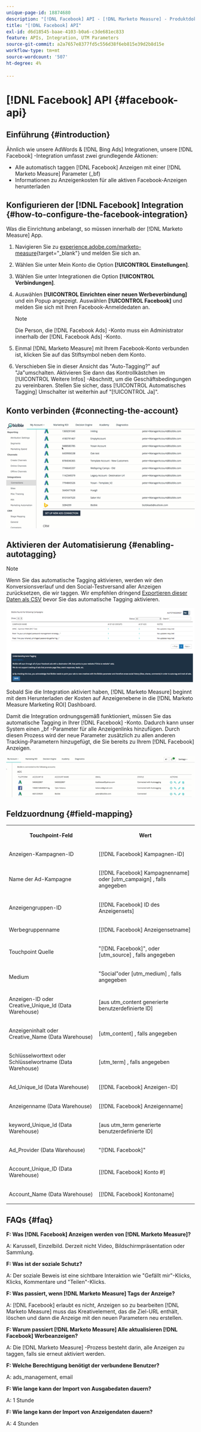 ```yaml
---
unique-page-id: 18874680
description: "[!DNL Facebook] API - [!DNL Marketo Measure] - Produktdokumentation"
title: "[!DNL Facebook] API"
exl-id: d6d18545-baae-4103-b0a6-c3de681ec833
feature: APIs, Integration, UTM Parameters
source-git-commit: a2a7657e8377fd5c556d38f6eb815e39d2b8d15e
workflow-type: tm+mt
source-wordcount: '507'
ht-degree: 4%

---
```


# [!DNL Facebook] API {#facebook-api}

## Einführung {#introduction}

Ähnlich wie unsere AdWords &amp; [!DNL Bing Ads] Integrationen, unsere [!DNL Facebook] -Integration umfasst zwei grundlegende Aktionen:

* Alle automatisch taggen [!DNL Facebook] Anzeigen mit einer [!DNL Marketo Measure] Parameter (_bf)
* Informationen zu Anzeigenkosten für alle aktiven Facebook-Anzeigen herunterladen

## Konfigurieren der [!DNL Facebook] Integration {#how-to-configure-the-facebook-integration}

Was die Einrichtung anbelangt, so müssen innerhalb der [!DNL Marketo Measure] App.

1. Navigieren Sie zu [experience.adobe.com/marketo-measure](https://experience.adobe.com/marketo-measure){target="_blank"} und melden Sie sich an.
1. Wählen Sie unter Mein Konto die Option **[!UICONTROL Einstellungen]**.
1. Wählen Sie unter Integrationen die Option **[!UICONTROL Verbindungen]**.
1. Auswählen **[!UICONTROL Einrichten einer neuen Werbeverbindung]** und ein Popup angezeigt. Auswählen **[!UICONTROL Facebook]** und melden Sie sich mit Ihren Facebook-Anmeldedaten an.

   >[!NOTE]
   >
   >Die Person, die [!DNL Facebook Ads] -Konto muss ein Administrator innerhalb der [!DNL Facebook Ads] -Konto.

1. Einmal [!DNL Marketo Measure] mit Ihrem Facebook-Konto verbunden ist, klicken Sie auf das Stiftsymbol neben dem Konto.
1. Verschieben Sie in dieser Ansicht das &quot;Auto-Tagging?&quot; auf &quot;Ja&quot;umschalten. Aktivieren Sie dann das Kontrollkästchen im [!UICONTROL Weitere Infos] -Abschnitt, um die Geschäftsbedingungen zu vereinbaren. Stellen Sie sicher, dass [!UICONTROL Automatisches Tagging] Umschalter ist weiterhin auf &quot;[!UICONTROL Ja]&quot;.

## Konto verbinden {#connecting-the-account}

![](assets/1.gif)

## Aktivieren der Automatisierung {#enabling-autotagging}

>[!NOTE]
>
>Wenn Sie das automatische Tagging aktivieren, werden wir den Konversionsverlauf und den Social-Testversand aller Anzeigen zurücksetzen, die wir taggen. Wir empfehlen dringend [Exportieren dieser Daten als CSV](https://www.facebook.com/business/help/205067636197240) bevor Sie das automatische Tagging aktivieren.

![](assets/2-2.png)

Sobald Sie die Integration aktiviert haben, [!DNL Marketo Measure] beginnt mit dem Herunterladen der Kosten auf Anzeigenebene in die [!DNL Marketo Measure Marketing ROI] Dashboard.

Damit die Integration ordnungsgemäß funktioniert, müssen Sie das automatische Tagging in Ihrer [!DNL Facebook] -Konto. Dadurch kann unser System einen _bf -Parameter für alle Anzeigenlinks hinzufügen. Durch diesen Prozess wird der neue Parameter zusätzlich zu allen anderen Tracking-Parametern hinzugefügt, die Sie bereits zu Ihrem [!DNL Facebook] Anzeigen.

![](assets/3.gif)

## Feldzuordnung {#field-mapping}

<table> 
 <colgroup> 
  <col> 
  <col> 
 </colgroup> 
 <tbody> 
  <tr> 
   <th><p><strong>Touchpoint-Feld</strong></p></th> 
   <th><p><strong>Wert </strong></p></th> 
  </tr> 
  <tr> 
   <td><p>Anzeigen-Kampagnen-ID</p></td> 
   <td><p>[[!DNL Facebook] Kampagnen-ID]</p></td> 
  </tr> 
  <tr> 
   <td><p>Name der Ad-Kampagne </p></td> 
   <td><p>[[!DNL Facebook] Kampagnenname] oder [utm_campaign] , falls angegeben</p></td> 
  </tr> 
  <tr> 
   <td><p>Anzeigengruppen-ID</p></td> 
   <td><p>[[!DNL Facebook] ID des Anzeigensets]</p></td> 
  </tr> 
  <tr> 
   <td><p>Werbegruppenname</p></td> 
   <td><p>[[!DNL Facebook] Anzeigensetname]</p></td> 
  </tr> 
  <tr> 
   <td><p>Touchpoint Quelle</p></td> 
   <td><p>"[!DNL Facebook]", oder [utm_source] , falls angegeben</p></td> 
  </tr> 
  <tr> 
   <td><p>Medium</p></td> 
   <td><p>"Social"oder [utm_medium] , falls angegeben</p></td> 
  </tr> 
  <tr> 
   <td><p>Anzeigen-ID oder Creative_Unique_Id (Data Warehouse)</p></td> 
   <td><p>[aus utm_content generierte benutzerdefinierte ID]</p></td> 
  </tr> 
  <tr> 
   <td><p>Anzeigeninhalt oder Creative_Name (Data Warehouse)</p></td> 
   <td><p>[utm_content] , falls angegeben</p></td> 
  </tr> 
  <tr> 
   <td><p>Schlüsselworttext oder Schlüsselwortname (Data Warehouse)</p></td> 
   <td><p>[utm_term] , falls angegeben</p></td> 
  </tr> 
  <tr> 
   <td><p>Ad_Unique_Id (Data Warehouse)</p></td> 
   <td><p>[[!DNL Facebook] Anzeigen-ID]</p></td> 
  </tr> 
  <tr> 
   <td><p>Anzeigenname (Data Warehouse)</p></td> 
   <td><p>[[!DNL Facebook] Anzeigenname]</p></td> 
  </tr> 
  <tr> 
   <td><p>keyword_Unique_Id (Data Warehouse)</p></td> 
   <td><p>[aus utm_term generierte benutzerdefinierte ID]</p></td> 
  </tr> 
  <tr> 
   <td><p>Ad_Provider (Data Warehouse)</p></td> 
   <td><p>"[!DNL Facebook]"</p></td> 
  </tr> 
  <tr> 
   <td><p>Account_Unique_ID (Data Warehouse)</p></td> 
   <td><p>[[!DNL Facebook] Konto #]</p></td> 
  </tr> 
  <tr> 
   <td><p>Account_Name (Data Warehouse)</p></td> 
   <td><p>[[!DNL Facebook] Kontoname]</p></td> 
  </tr> 
 </tbody> 
</table>

## FAQs {#faq}

**F: Was [!DNL Facebook] Anzeigen werden von [!DNL Marketo Measure]?**

A: Karussell, Einzelbild. Derzeit nicht Video, Bildschirmpräsentation oder Sammlung.

**F: Was ist der soziale Schutz?**

A: Der soziale Beweis ist eine sichtbare Interaktion wie &quot;Gefällt mir&quot;-Klicks, Klicks, Kommentare und &quot;Teilen&quot;-Klicks.

**F: Was passiert, wenn [!DNL Marketo Measure] Tags der Anzeige?**

A: [!DNL Facebook] erlaubt es nicht, Anzeigen so zu bearbeiten [!DNL Marketo Measure] muss das Kreativelement, das die Ziel-URL enthält, löschen und dann die Anzeige mit den neuen Parametern neu erstellen.

**F: Warum passiert [!DNL Marketo Measure] Alle aktualisieren [!DNL Facebook] Werbeanzeigen?**

A: Die [!DNL Marketo Measure] -Prozess besteht darin, alle Anzeigen zu taggen, falls sie erneut aktiviert werden.

**F: Welche Berechtigung benötigt der verbundene Benutzer?**

A: ads_management, email

**F: Wie lange kann der Import von Ausgabedaten dauern?**

A: 1 Stunde

**F: Wie lange kann der Import von Anzeigendaten dauern?**

A: 4 Stunden
